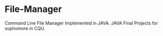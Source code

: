 # File-Manager
Command Line File Manager Implemented in JAVA.
JAVA Final Projects for sophomore in CQU.
